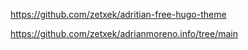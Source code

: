 



https://github.com/zetxek/adritian-free-hugo-theme

https://github.com/zetxek/adrianmoreno.info/tree/main
